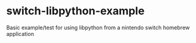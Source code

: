 # switch-libpython-example
Basic example/test for using libpython from a nintendo switch homebrew application
